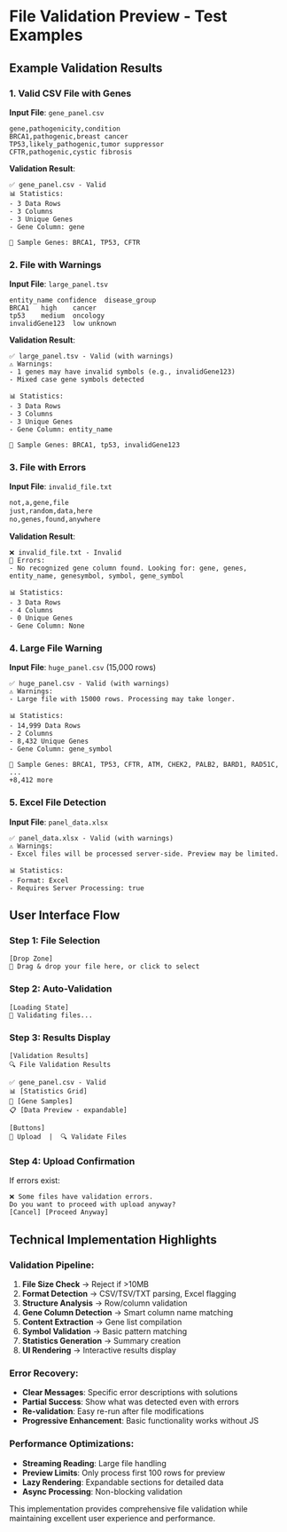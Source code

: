 # File Validation Preview - Test Examples

## Example Validation Results

### 1. Valid CSV File with Genes

**Input File**: `gene_panel.csv`
```csv
gene,pathogenicity,condition
BRCA1,pathogenic,breast cancer
TP53,likely_pathogenic,tumor suppressor
CFTR,pathogenic,cystic fibrosis
```

**Validation Result**:
```
✅ gene_panel.csv - Valid
📊 Statistics:
- 3 Data Rows
- 3 Columns  
- 3 Unique Genes
- Gene Column: gene

🧬 Sample Genes: BRCA1, TP53, CFTR
```

### 2. File with Warnings

**Input File**: `large_panel.tsv`
```tsv
entity_name	confidence	disease_group
BRCA1	high	cancer
tp53	medium	oncology
invalidGene123	low	unknown
```

**Validation Result**:
```
✅ large_panel.tsv - Valid (with warnings)
⚠️ Warnings:
- 1 genes may have invalid symbols (e.g., invalidGene123)
- Mixed case gene symbols detected

📊 Statistics:
- 3 Data Rows
- 3 Columns
- 3 Unique Genes  
- Gene Column: entity_name

🧬 Sample Genes: BRCA1, tp53, invalidGene123
```

### 3. File with Errors

**Input File**: `invalid_file.txt`
```txt
not,a,gene,file
just,random,data,here
no,genes,found,anywhere
```

**Validation Result**:
```
❌ invalid_file.txt - Invalid
🚫 Errors:
- No recognized gene column found. Looking for: gene, genes, entity_name, genesymbol, symbol, gene_symbol

📊 Statistics:
- 3 Data Rows
- 4 Columns
- 0 Unique Genes
- Gene Column: None
```

### 4. Large File Warning

**Input File**: `huge_panel.csv` (15,000 rows)
```
✅ huge_panel.csv - Valid (with warnings)
⚠️ Warnings:
- Large file with 15000 rows. Processing may take longer.

📊 Statistics:
- 14,999 Data Rows
- 2 Columns
- 8,432 Unique Genes
- Gene Column: gene_symbol

🧬 Sample Genes: BRCA1, TP53, CFTR, ATM, CHEK2, PALB2, BARD1, RAD51C, ...
+8,412 more
```

### 5. Excel File Detection

**Input File**: `panel_data.xlsx`
```
✅ panel_data.xlsx - Valid (with warnings)
⚠️ Warnings:
- Excel files will be processed server-side. Preview may be limited.

📊 Statistics:
- Format: Excel
- Requires Server Processing: true
```

## User Interface Flow

### Step 1: File Selection
```
[Drop Zone]
📁 Drag & drop your file here, or click to select
```

### Step 2: Auto-Validation
```
[Loading State]
🔄 Validating files...
```

### Step 3: Results Display
```
[Validation Results]
🔍 File Validation Results

✅ gene_panel.csv - Valid
📊 [Statistics Grid]
🧬 [Gene Samples]
📋 [Data Preview - expandable]

[Buttons]
🚀 Upload  |  🔍 Validate Files
```

### Step 4: Upload Confirmation
If errors exist:
```
❌ Some files have validation errors. 
Do you want to proceed with upload anyway?
[Cancel] [Proceed Anyway]
```

## Technical Implementation Highlights

### Validation Pipeline:
1. **File Size Check** → Reject if >10MB
2. **Format Detection** → CSV/TSV/TXT parsing, Excel flagging  
3. **Structure Analysis** → Row/column validation
4. **Gene Column Detection** → Smart column name matching
5. **Content Extraction** → Gene list compilation
6. **Symbol Validation** → Basic pattern matching
7. **Statistics Generation** → Summary creation
8. **UI Rendering** → Interactive results display

### Error Recovery:
- **Clear Messages**: Specific error descriptions with solutions
- **Partial Success**: Show what was detected even with errors
- **Re-validation**: Easy re-run after file modifications
- **Progressive Enhancement**: Basic functionality works without JS

### Performance Optimizations:
- **Streaming Reading**: Large file handling
- **Preview Limits**: Only process first 100 rows for preview
- **Lazy Rendering**: Expandable sections for detailed data
- **Async Processing**: Non-blocking validation

This implementation provides comprehensive file validation while maintaining excellent user experience and performance.
